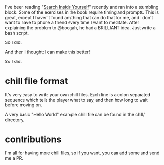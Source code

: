 I've been reading "[Search Inside Yourself](http://www.amazon.com/Search-Inside-Yourself-Unexpected-Achieving-ebook/dp/B0070XF474)" recently and ran into a stumbling block.
Some of the exercises in the book require timing and prompts.
This is great, except I haven't found anything that can do that for me, and I don't want to have to phone a friend every time I want to meditate.
After explaining the problem to @boogah, he had a BRILLIANT idea.
Just write a bash script.

So I did.

And then I thought: I can make this better!

So I did.

# chill file format

It's very easy to write your own chill files.
Each line is a colon separated sequence which tells the player what to say, and then how long to wait before moving on.

A very basic "Hello World" example chill file can be found in the chill/ directory.

# contributions

I'm all for having more chill files, so if you want, you can add some and send me a PR.

